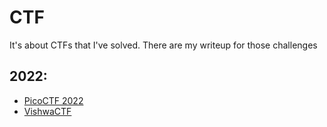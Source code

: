 # CTF
It's about CTFs that I've solved. There are my writeup for those challenges
## 2022:
- [PicoCTF 2022](https://github.com/TwentySick/CTF/tree/main/PicoCTF/picoctf2022)
- [VishwaCTF](https://github.com/TwentySick/CTF/tree/main/VishwaCTF)
